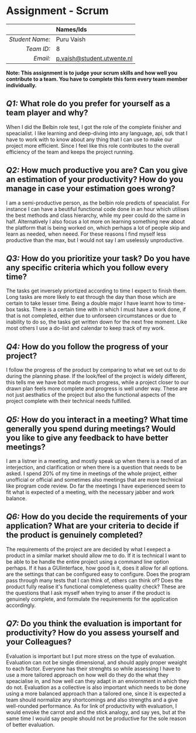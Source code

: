 # Assignment - Scrum

|                 | **Names/Ids**                |
|----------------:|:---------------              |
| *Student Name:* |Puru Vaish                    |
| *Team ID:*      |8                             |
| *Email:*        |p.vaish@student.utwente.nl    |                      


**Note: This assignment is to judge your scrum skills and how well you contribute to a team. You have to complete this form every team member individually.** 

## *Q1:* What role do you prefer for yourself as a team player and why?

When I did the Belbin role test, I got the role of the complete finisher and speacialist. I like learning and deep-diving into any language, api, sdk that I have to work with to know about any thing that I can use to make our project more efficient. Since I feel like this role contributes to the overall efficiency of the team and keeps the project running.

## *Q2:* How much productive you are? Can you give an estimation of your productivity? How do you manage in case your estimation goes wrong?

I am a semi-productive person, as the belbin role predicts of speacialist. For instance I can have a beutiful functional code done in an hour which utilises the best methods and class hierarchy, while my peer could do the same in half. Alternatively I also focus a lot more on learning something new about the platform that is being worked on, which perhaps a lot of people skip and learn as needed, when neeed. For these reasons I find myself less productive than the max, but I would not say I am uselessly unproductive.

## *Q3:* How do you prioritize your task? Do you have any specific criteria which you follow every time?

The tasks get inversely priortized according to time I expect to finish them. Long tasks are more likely to eat through the day than those which are certain to take lesser time. Being a double major I have learnt how to time-box tasks. There is a certain time with in which I must have a work done, if that is not completed, either due to unforseen circumstances or due to inability to do so, the tasks get written down for the next free moment. Like most others I use a do-list and calendar to keep track of my work.

## *Q4:* How do you follow the progress of your project?

I follow the progress of the product by comparing to what we set out to do during the planning phase. If the look/feel of the project is widely different, this tells me we have bot made much progress, while a project closer to our drawn plan feels more complete and progress is well under way. These are not just aesthatics of the project but also the functional aspects of the project complete with their technical needs fulfilled.

## *Q5:* How do you interact in a meeting? What time generally you spend during meetings? Would you like to give any feedback to have better meetings?

I am a listner in a meeting, and mostly speak up when there is a need of an interjection, and clarification or when there is a question that needs to be asked. I spend 20% of my time in meetings of the whole project, either unofficial or official and sometimes also meetings that are more technical like program code review. Do far the meetings I have experienced seem to fit what is expected of a meeting, with the necessary jabber and work balance.

## *Q6:* How do you decide the requirements of your application? What are your criteria to decide if the product is genuinely completed?

The requirements of the project are are decided by what I exepect a product in a similar market should allow me to do. If it is technical I want to be able to be handle the entire project using a command line option perhaps. If it has a GUIinterface, how good is it, does it allow for all options. are the settings that can be configured easy to configure. Does the program pass through many tests that I can think of, others can think of? Does the product fully realise it's functional completeness quality check? These are the questions that I ask myself when trying to anser if the product is genuinely complete, and formulate the requirements for the application accordingly.

## *Q7:* Do you think the evaluation is important for productivity? How do you assess yourself and your Colleagues? 

Evaluation is important but I put more stress on the type of evaluation. Evaluation can not be single dimensional, and should apply proper weaight to each factor. Everyone has their strenghts so while assessing I have to use a more tailored approach on how well do they do the what they speacialise in, and how well can they adapt in an enviornment in which they do not. Evaluation as a collective is also important which needs to be done using a more balanced approach than a tailored one, since it is expected a team should normalize any shortcomings and also strengths and a give well-rounded performance. As for link of productivity with evaluation, I would envoke the carrot and and the stick analogy, and say yes, but at the same time I would say people should not be productive for the sole reason of better evaluation.